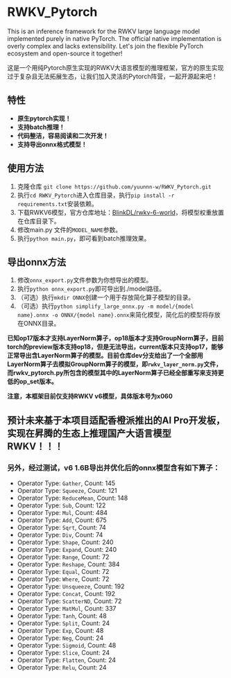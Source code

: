 # RWKV_Pytorch
This is an inference framework for the RWKV large language model implemented purely in native PyTorch. The official native implementation is overly complex and lacks extensibility. Let's join the flexible PyTorch ecosystem and open-source it together!

这是一个用纯Pytorch原生实现的RWKV大语言模型的推理框架，官方的原生实现过于复杂且无法拓展生态，让我们加入灵活的Pytorch阵营，一起开源起来吧！

## 特性
- **原生pytorch实现！**
- **支持batch推理！**
- **代码整洁，容易阅读和二次开发！**
- **支持导出onnx格式模型！**

## 使用方法
1. 克隆仓库 `git clone https://github.com/yuunnn-w/RWKV_Pytorch.git`
2. 执行`cd RWKV_Pytorch`进入仓库目录，执行`pip install -r requirements.txt`安装依赖。
3. 下载RWKV6模型，官方仓库地址：[BlinkDL/rwkv-6-world](https://huggingface.co/BlinkDL/rwkv-6-world/tree/main)，将模型权重放置在仓库目录下。
4. 修改main.py 文件的`MODEL_NAME`参数。
5. 执行`python main.py`，即可看到batch推理效果。

## 导出onnx方法
1. 修改`onnx_export.py`文件参数为你想导出的模型。
2. 执行`python onnx_export.py`即可导出到./model路径。
3. （可选）执行`mkdir ONNX`创建一个用于存放简化算子模型的目录。
4. （可选）执行`python simplify_large_onnx.py -m model/{model name}.onnx -o ONNX/{model name}.onnx`来简化模型，简化后的模型将存放在ONNX目录。

**已知op17版本才支持LayerNorm算子，op18版本才支持GroupNorm算子，目前torch的preview版本支持op18，但是无法导出，current版本只支持op17，能够正常导出含LayerNorm算子的模型。目前仓库dev分支给出了一个全部用LayerNorm算子去模拟GroupNorm算子的模型，即`rwkv_layer_norm.py`文件，而rwkv_pytorch.py所包含的模型其中的LayerNorm算子已经全部重写来支持更低的op_set版本。**

**注意，本框架目前仅支持RWKV v6模型，具体版本号为x060**

## 预计未来基于本项目适配香橙派推出的AI Pro开发板，实现在昇腾的生态上推理国产大语言模型RWKV！！！

### 另外，经过测试，v6 1.6B导出并优化后的onnx模型含有如下算子：

- Operator Type: `Gather`, Count: 145
- Operator Type: `Squeeze`, Count: 121
- Operator Type: `ReduceMean`, Count: 148
- Operator Type: `Sub`, Count: 122
- Operator Type: `Mul`, Count: 484
- Operator Type: `Add`, Count: 675
- Operator Type: `Sqrt`, Count: 74
- Operator Type: `Div`, Count: 74
- Operator Type: `Shape`, Count: 240
- Operator Type: `Expand`, Count: 240
- Operator Type: `Range`, Count: 72
- Operator Type: `Reshape`, Count: 384
- Operator Type: `Equal`, Count: 72
- Operator Type: `Where`, Count: 72
- Operator Type: `Unsqueeze`, Count: 192
- Operator Type: `Concat`, Count: 192
- Operator Type: `ScatterND`, Count: 72
- Operator Type: `MatMul`, Count: 337
- Operator Type: `Tanh`, Count: 48
- Operator Type: `Split`, Count: 24
- Operator Type: `Exp`, Count: 48
- Operator Type: `Neg`, Count: 24
- Operator Type: `Sigmoid`, Count: 48
- Operator Type: `Slice`, Count: 24
- Operator Type: `Flatten`, Count: 24
- Operator Type: `Relu`, Count: 24


